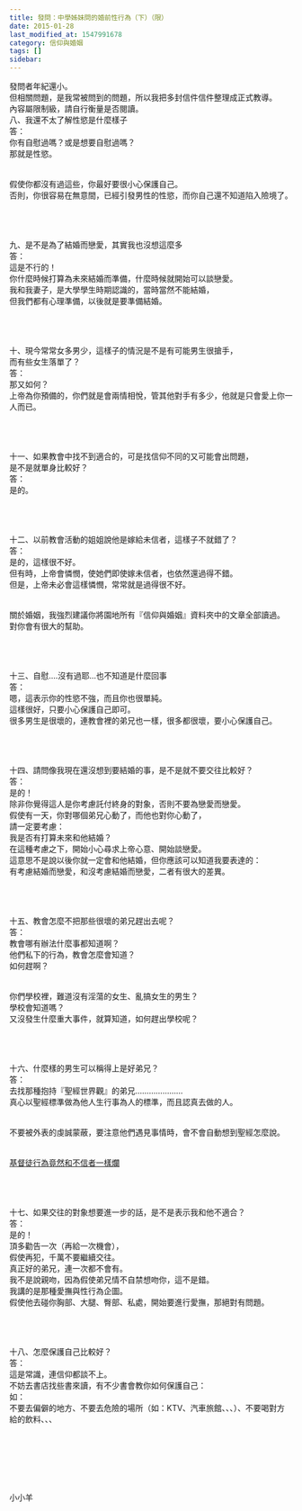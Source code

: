 ```yaml
---
title: 發問：中學姊妹問的婚前性行為（下）（限）
date: 2015-01-28
last_modified_at: 1547991678
category: 信仰與婚姻
tags: []
sidebar: 
---
```


<p>發問者年紀還小。<br/>但相關問題，是我常被問到的問題，所以我把多封信件信件整理成正式教導。<br/>內容屬限制級，請自行衡量是否閱讀。<br/><!--more-->八、我還不太了解性慾是什麼樣子<br/>答：<br/>你有自慰過嗎？或是想要自慰過嗎？<br/>那就是性慾。<br/> <br/><br/>假使你都沒有過這些，你最好要很小心保護自己。<br/>否則，你很容易在無意間，已經引發男性的性慾，而你自己還不知道陷入險境了。<br/> <br/><br/><br/><br/>九、是不是為了結婚而戀愛，其實我也沒想這麼多<br/>答：<br/>這是不行的！<br/>你什麼時候打算為未來結婚而準備，什麼時候就開始可以談戀愛。<br/>我和我妻子，是大學學生時期認識的，當時當然不能結婚，<br/>但我們都有心理準備，以後就是要準備結婚。<br/><br/><br/><br/><br/>十、現今常常女多男少，這樣子的情況是不是有可能男生很搶手，<br/>而有些女生落單了？<br/>答：<br/>那又如何？<br/>上帝為你預備的，你們就是會兩情相悅，管其他對手有多少，他就是只會愛上你一人而已。<br/> <br/><br/><br/><br/>十一、如果教會中找不到適合的，可是找信仰不同的又可能會出問題， <br/>是不是就單身比較好？<br/>答：<br/>是的。<br/><br/> <br/><br/><br/>十二、以前教會活動的姐姐說他是嫁給未信者，這樣子不就錯了？<br/>答：<br/>是的，這樣很不好。<br/>但有時，上帝會憐憫，使她們即使嫁未信者，也依然還過得不錯。<br/>但是，上帝未必會這樣憐憫，常常就是過得很不好。<br/> <br/><br/>關於婚姻，我強烈建議你將園地所有『信仰與婚姻』資料夾中的文章全部讀過。<br/>對你會有很大的幫助。<br/> <br/><br/><br/><br/>十三、自慰....沒有過耶...也不知道是什麼回事<br/>答：<br/>嗯，這表示你的性慾不強，而且你也很單純。<br/>這樣很好，只要小心保護自己即可。<br/>很多男生是很壞的，連教會裡的弟兄也一樣，很多都很壞，要小心保護自己。<br/> <br/> <br/><br/><br/>十四、請問像我現在還沒想到要結婚的事，是不是就不要交往比較好？<br/>答：<br/>是的！<br/>除非你覺得這人是你考慮託付終身的對象，否則不要為戀愛而戀愛。<br/>假使有一天，你對哪個弟兄心動了，而他也對你心動了，<br/>請一定要考慮：<br/>我是否有打算未來和他結婚？<br/>在這種考慮之下，開始小心尋求上帝心意、開始談戀愛。<br/>這意思不是說以後你就一定會和他結婚，但你應該可以知道我要表達的：<br/>有考慮結婚而戀愛，和沒考慮結婚而戀愛，二者有很大的差異。<br/> <br/> <br/><br/><br/>十五、教會怎麼不把那些很壞的弟兄趕出去呢？<br/>答：<br/>教會哪有辦法什麼事都知道啊？<br/>他們私下的行為，教會怎麼會知道？<br/>如何趕啊？<br/> <br/><br/>你們學校裡，難道沒有淫蕩的女生、亂搞女生的男生？<br/>學校會知道嗎？<br/>又沒發生什麼重大事件，就算知道，如何趕出學校呢？<br/> <br/> <br/><br/><br/>十六、什麼樣的男生可以稱得上是好弟兄？<br/>答：<br/>去找那種抱持『聖經世界觀』的弟兄…………………<br/>真心以聖經標準做為他人生行事為人的標準，而且認真去做的人。<br/><br/><br/>不要被外表的虔誠蒙蔽，要注意他們遇見事情時，會不會自動想到聖經怎麼說。<br/><br/> <br/><a href="/posts/269194268">基督徒行為竟然和不信者一樣爛 </a><br/> <br/> <br/><br/><br/>十七、如果交往的對象想要進一步的話，是不是表示我和他不適合？<br/>答：<br/>是的！<br/>頂多勸告一次（再給一次機會），<br/>假使再犯，千萬不要繼續交往。<br/>真正好的弟兄，連一次都不會有。<br/>我不是說親吻，因為假使弟兄情不自禁想吻你，這不是錯。<br/>我講的是那種愛撫與性行為企圖。<br/>假使他去碰你胸部、大腿、臀部、私處，開始要進行愛撫，那絕對有問題。<br/> <br/> <br/><br/><br/>十八、怎麼保護自己比較好？<br/>答：<br/>這是常識，連信仰都談不上。<br/>不妨去書店找些書來讀，有不少書會教你如何保護自己：<br/>如：<br/>不要去偏僻的地方、不要去危險的場所（如：KTV、汽車旅館、、、）、不要喝對方給的飲料、、、<br/> <br/><br/><br/><br/><br/><br/><br/>小小羊<br/><br/><br/><br/><br/><br/><br/>
</p>